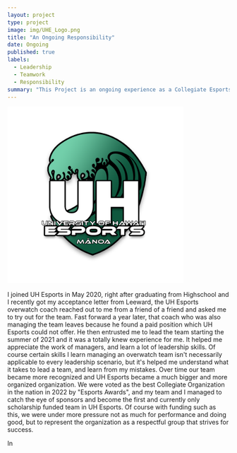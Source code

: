 ```yaml
---
layout: project
type: project
image: img/UHE_Logo.png
title: "An Ongoing Responsibility"
date: Ongoing
published: true
labels:
  - Leadership
  - Teamwork
  - Responsibility 
summary: "This Project is an ongoing experience as a Collegiate Esports Captain and Player. The difficulties, the good the bad, and the many things I've learned."
---
```


 <img width="400px" class="rounded float-start pe-4" src="../img/UHE_Logo.png">

I joined UH Esports in May 2020, right after graduating from Highschool and I recently got my acceptance letter from Leeward, the UH Esports overwatch coach reached out to me from a friend of a friend and asked me to try out for the team. Fast forward a year later, that coach who was also managing the team leaves because he found a paid position which UH Esports could not offer. He then entrusted me to lead the team starting the summer of 2021 and it was a totally knew experience for me. It helped me appreciate the work of managers, and learn a lot of leadership skills. Of course certain skills I learn managing an overwatch team isn't necessarily applicable to every leadership scenario, but it's helped me understand what it takes to lead a team, and learn from my mistakes. Over time our team became more recognized and UH Esports became a much bigger and more organized organization. We were voted as the best Collegiate Organization in the nation in 2022 by "Esports Awards", and my team and I managed to catch the eye of sponsors and become the first and currently only scholarship funded team in UH Esports. Of course with funding such as this, we were under more pressure not as much for performance and doing good, but to represent the organization as a respectful group that strives for success.

In

